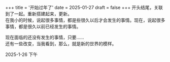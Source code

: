 +++
title = '开始过年了'
date = 2025-01-27
draft = false
+++
开头结尾，关联到了一起。重新搭建起来，更新。<br>
在我小的时候，说起很多事情，都是些很久以后才会发生的事情。现在，说起很多事情，都是很久以前已经发生的事情。

现在面临的还没有发生的事情，只要……<br>
还有一些改变，当我看到，那么，就是新的世界的模样。

2025-1-26 下午
